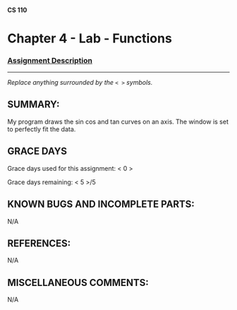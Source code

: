 #### CS 110
# Chapter 4 - Lab - Functions

### [Assignment Description](https://docs.google.com/document/d/1V20D_upUX4MO8YmskKlRB25Yu2pCEv3-h8z4EAfrSno/edit?usp=sharing)

***

_Replace anything surrounded by the `< >` symbols._

## SUMMARY:
 My program draws the sin cos and tan curves on an axis. The window is set to perfectly fit the data.

## GRACE DAYS
Grace days used for this assignment: < 0 >

Grace days remaining: < 5 >/5

## KNOWN BUGS AND INCOMPLETE PARTS:
 N/A

## REFERENCES:
 N/A

## MISCELLANEOUS COMMENTS:
 N/A
